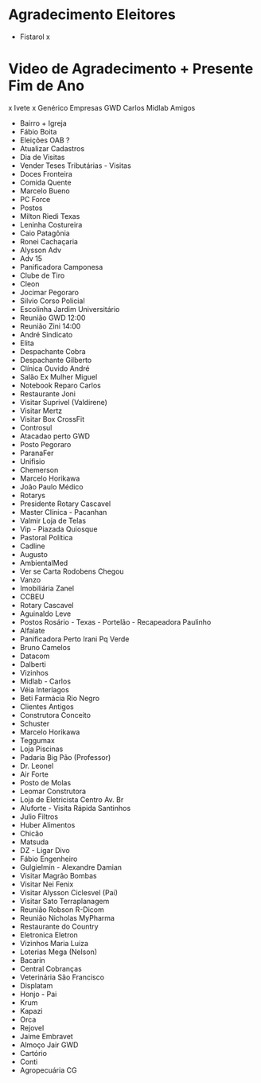 # Agradecimento Eleitores
- Fistarol x

# Video de Agradecimento + Presente Fim de Ano
x  Ivete
x  Genérico
  Empresas
    GWD
    Carlos Midlab
  Amigos
- Bairro + Igreja
- Fábio Boita
- Eleições OAB ?
- Atualizar Cadastros
- Dia de Visitas
- Vender Teses Tributárias - Visitas
- Doces Fronteira
- Comida Quente
- Marcelo Bueno
- PC Force
- Postos
- Milton Riedi Texas
- Leninha Costureira
- Caio Patagônia
- Ronei Cachaçaria
- Alysson Adv
- Adv 15
- Panificadora Camponesa
- Clube de Tiro
- Cleon
- Jocimar Pegoraro
- Silvio Corso Policial
- Escolinha Jardim Universitário
- Reunião GWD 12:00
- Reunião Zini 14:00
- André Sindicato
- Elita
- Despachante Cobra
- Despachante Gilberto
- Clínica Ouvido André
- Salão Ex Mulher Miguel
- Notebook Reparo Carlos
- Restaurante Joni
- Visitar Suprivel (Valdirene)
- Visitar Mertz
- Visitar Box CrossFit
- Controsul
- Atacadao perto GWD
- Posto Pegoraro
- ParanaFer
- Unifisio
- Chemerson
- Marcelo Horikawa
- João Paulo Médico
- Rotarys
- Presidente Rotary Cascavel
- Master Clínica - Pacanhan
- Valmir Loja de Telas
- Vip - Piazada Quiosque
- Pastoral Política
- Cadline
- Augusto
- AmbientalMed
- Ver se Carta Rodobens Chegou
- Vanzo
- Imobiliária Zanel
- CCBEU
- Rotary Cascavel
- Aguinaldo Leve
- Postos Rosário - Texas - Portelão - Recapeadora Paulinho
- Alfaiate
- Panificadora Perto Irani Pq Verde
- Bruno Camelos
- Datacom
- Dalberti
- Vizinhos
- Midlab - Carlos
- Véia Interlagos
- Beti Farmácia Rio Negro
- Clientes Antigos
- Construtora Conceito
- Schuster
- Marcelo Horikawa
- Teggumax
- Loja Piscinas
- Padaria Big Pão (Professor)
- Dr. Leonel
- Air Forte
- Posto de Molas
- Leomar Construtora
- Loja de Eletricista Centro Av. Br
- Aluforte - Visita Rápida Santinhos
- Julio Filtros
- Huber Alimentos
- Chicão
- Matsuda
- DZ - Ligar Divo
- Fábio Engenheiro
- Gulgielmin - Alexandre Damian
- Visitar Magrão Bombas
- Visitar Nei Fenix
- Visitar Alysson Ciclesvel (Pai)
- Visitar Sato Terraplanagem
- Reunião Robson R-Dicom
- Reunião Nicholas MyPharma
- Restaurante do Country
- Eletronica Eletron
- Vizinhos Maria Luiza
- Loterias Mega (Nelson)
- Bacarin
- Central Cobranças
- Veterinária São Francisco
- Displatam
- Honjo - Pai
- Krum
- Kapazi
- Orca
- Rejovel
- Jaime Embravet
- Almoço Jair GWD
- Cartório
- Conti
- Agropecuária CG
